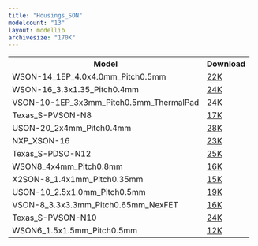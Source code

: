 ```yaml
---
title: "Housings_SON"
modelcount: "13"
layout: modellib
archivesize: "170K"
---
```


<table><tr>
<th>Model</th>
<th>Download</th>
</tr>
<tr><td>WSON-14_1EP_4.0x4.0mm_Pitch0.5mm</td><td><a href="/download/packages3d/Housings_SON.3dshapes/WSON-14_1EP_4.0x4.0mm_Pitch0.5mm.7z">22K</a></td></tr>

<tr><td>WSON-16_3.3x1.35_Pitch0.4mm</td><td><a href="/download/packages3d/Housings_SON.3dshapes/WSON-16_3.3x1.35_Pitch0.4mm.7z">24K</a></td></tr>

<tr><td>VSON-10-1EP_3x3mm_Pitch0.5mm_ThermalPad</td><td><a href="/download/packages3d/Housings_SON.3dshapes/VSON-10-1EP_3x3mm_Pitch0.5mm_ThermalPad.7z">24K</a></td></tr>

<tr><td>Texas_S-PVSON-N8</td><td><a href="/download/packages3d/Housings_SON.3dshapes/Texas_S-PVSON-N8.7z">17K</a></td></tr>

<tr><td>USON-20_2x4mm_Pitch0.4mm</td><td><a href="/download/packages3d/Housings_SON.3dshapes/USON-20_2x4mm_Pitch0.4mm.7z">28K</a></td></tr>

<tr><td>NXP_XSON-16</td><td><a href="/download/packages3d/Housings_SON.3dshapes/NXP_XSON-16.7z">23K</a></td></tr>

<tr><td>Texas_S-PDSO-N12</td><td><a href="/download/packages3d/Housings_SON.3dshapes/Texas_S-PDSO-N12.7z">25K</a></td></tr>

<tr><td>WSON8_4x4mm_Pitch0.8mm</td><td><a href="/download/packages3d/Housings_SON.3dshapes/WSON8_4x4mm_Pitch0.8mm.7z">16K</a></td></tr>

<tr><td>X2SON-8_1.4x1mm_Pitch0.35mm</td><td><a href="/download/packages3d/Housings_SON.3dshapes/X2SON-8_1.4x1mm_Pitch0.35mm.7z">15K</a></td></tr>

<tr><td>USON-10_2.5x1.0mm_Pitch0.5mm</td><td><a href="/download/packages3d/Housings_SON.3dshapes/USON-10_2.5x1.0mm_Pitch0.5mm.7z">19K</a></td></tr>

<tr><td>VSON-8_3.3x3.3mm_Pitch0.65mm_NexFET</td><td><a href="/download/packages3d/Housings_SON.3dshapes/VSON-8_3.3x3.3mm_Pitch0.65mm_NexFET.7z">16K</a></td></tr>

<tr><td>Texas_S-PVSON-N10</td><td><a href="/download/packages3d/Housings_SON.3dshapes/Texas_S-PVSON-N10.7z">24K</a></td></tr>

<tr><td>WSON6_1.5x1.5mm_Pitch0.5mm</td><td><a href="/download/packages3d/Housings_SON.3dshapes/WSON6_1.5x1.5mm_Pitch0.5mm.7z">12K</a></td></tr>

